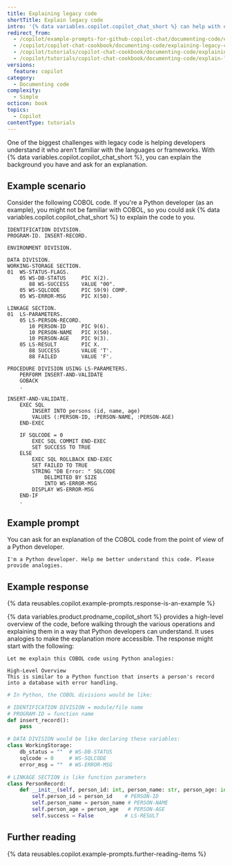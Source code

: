 ```yaml
---
title: Explaining legacy code
shortTitle: Explain legacy code
intro: '{% data variables.copilot.copilot_chat_short %} can help with explaining unfamiliar code.'
redirect_from:
  - /copilot/example-prompts-for-github-copilot-chat/documenting-code/explaining-legacy-code
  - /copilot/copilot-chat-cookbook/documenting-code/explaining-legacy-code
  - /copilot/tutorials/copilot-chat-cookbook/documenting-code/explaining-legacy-code
  - /copilot/tutorials/copilot-chat-cookbook/documenting-code/explain-legacy-code
versions:
  feature: copilot
category:
  - Documenting code
complexity:
  - Simple
octicon: book
topics:
  - Copilot
contentType: tutorials
---
```


One of the biggest challenges with legacy code is helping developers understand it who aren't familiar with the languages or frameworks. With {% data variables.copilot.copilot_chat_short %}, you can explain the background you have and ask for an explanation.

## Example scenario

Consider the following COBOL code. If you're a Python developer (as an example), you might not be familiar with COBOL, so you could ask {% data variables.copilot.copilot_chat_short %} to explain the code to you.

```text
IDENTIFICATION DIVISION.
PROGRAM-ID. INSERT-RECORD.

ENVIRONMENT DIVISION.

DATA DIVISION.
WORKING-STORAGE SECTION.
01  WS-STATUS-FLAGS.
    05 WS-DB-STATUS     PIC X(2).
       88 WS-SUCCESS    VALUE "00".
    05 WS-SQLCODE       PIC S9(9) COMP.
    05 WS-ERROR-MSG     PIC X(50).

LINKAGE SECTION.
01  LS-PARAMETERS.
    05 LS-PERSON-RECORD.
       10 PERSON-ID     PIC 9(6).
       10 PERSON-NAME   PIC X(50).
       10 PERSON-AGE    PIC 9(3).
    05 LS-RESULT        PIC X.
       88 SUCCESS       VALUE 'T'.
       88 FAILED        VALUE 'F'.

PROCEDURE DIVISION USING LS-PARAMETERS.
    PERFORM INSERT-AND-VALIDATE
    GOBACK
    .

INSERT-AND-VALIDATE.
    EXEC SQL
        INSERT INTO persons (id, name, age)
        VALUES (:PERSON-ID, :PERSON-NAME, :PERSON-AGE)
    END-EXEC

    IF SQLCODE = 0
        EXEC SQL COMMIT END-EXEC
        SET SUCCESS TO TRUE
    ELSE
        EXEC SQL ROLLBACK END-EXEC
        SET FAILED TO TRUE
        STRING "DB Error: " SQLCODE
            DELIMITED BY SIZE
            INTO WS-ERROR-MSG
        DISPLAY WS-ERROR-MSG
    END-IF
    .
```

## Example prompt

You can ask for an explanation of the COBOL code from the point of view of a Python developer.

`I'm a Python developer. Help me better understand this code. Please provide analogies.`

## Example response

{% data reusables.copilot.example-prompts.response-is-an-example %}

{% data variables.product.prodname_copilot_short %} provides a high-level overview of the code, before walking through the various operations and explaining them in a way that Python developers can understand. It uses analogies to make the explanation more accessible. The response might start with the following:

```text
Let me explain this COBOL code using Python analogies:

High-Level Overview
This is similar to a Python function that inserts a person's record into a database with error handling.
```

```python
# In Python, the COBOL divisions would be like:

# IDENTIFICATION DIVISION = module/file name
# PROGRAM-ID = function name
def insert_record():
    pass

# DATA DIVISION would be like declaring these variables:
class WorkingStorage:
    db_status = ""  # WS-DB-STATUS
    sqlcode = 0     # WS-SQLCODE
    error_msg = ""  # WS-ERROR-MSG

# LINKAGE SECTION is like function parameters
class PersonRecord:
    def __init__(self, person_id: int, person_name: str, person_age: int):
        self.person_id = person_id    # PERSON-ID
        self.person_name = person_name # PERSON-NAME
        self.person_age = person_age   # PERSON-AGE
        self.success = False          # LS-RESULT
```

## Further reading

{% data reusables.copilot.example-prompts.further-reading-items %}
